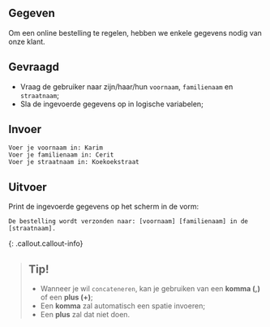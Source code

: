 ## Gegeven

Om een online bestelling te regelen, hebben we enkele gegevens nodig van onze klant.


## Gevraagd

* Vraag de gebruiker naar zijn/haar/hun `voornaam`, `familienaam` en `straatnaam`;  
* Sla de ingevoerde gegevens op in logische variabelen;


## Invoer
```
Voer je voornaam in: Karim
Voer je familienaam in: Cerit
Voer je straatnaam in: Koekoekstraat
```


## Uitvoer
Print de ingevoerde gegevens op het scherm in de vorm: 
```
De bestelling wordt verzonden naar: [voornaam] [familienaam] in de [straatnaam]. 
```

{: .callout.callout-info}
>## **Tip!**
>* Wanneer je wil `concateneren`, kan je gebruiken van een **komma (,)** of een **plus (+)**;
>* Een **komma** zal automatisch een spatie invoeren;
>* Een **plus** zal dat niet doen. 

